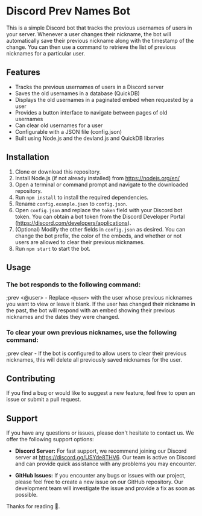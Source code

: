 # Discord Prev Names Bot

This is a simple Discord bot that tracks the previous usernames of users in your server. Whenever a user changes their nickname, the bot will automatically save their previous nickname along with the timestamp of the change. You can then use a command to retrieve the list of previous nicknames for a particular user.

## Features

- Tracks the previous usernames of users in a Discord server
- Saves the old usernames in a database (QuickDB)
- Displays the old usernames in a paginated embed when requested by a user
- Provides a button interface to navigate between pages of old usernames
- Can clear old usernames for a user
- Configurable with a JSON file (config.json)
- Built using Node.js and the devland.js and QuickDB libraries

## Installation

1. Clone or download this repository.
2. Install Node.js (if not already installed) from https://nodejs.org/en/
3. Open a terminal or command prompt and navigate to the downloaded repository.
4. Run `npm install` to install the required dependencies.
5. Rename `config.example.json` to `config.json`.
6. Open `config.json` and replace the `token` field with your Discord bot token. You can obtain a bot token from the Discord Developer Portal (https://discord.com/developers/applications).
7. (Optional) Modify the other fields in `config.json` as desired. You can change the bot prefix, the color of the embeds, and whether or not users are allowed to clear their previous nicknames.
8. Run `npm start` to start the bot.

## Usage

### The bot responds to the following command:
;prev <@user> - Replace `<@user>` with the user whose previous nicknames you want to view or leave it blank. If the user has changed their nickname in the past, the bot will respond with an embed showing their previous nicknames and the dates they were changed.

### To clear your own previous nicknames, use the following command:
;prev clear - If the bot is configured to allow users to clear their previous nicknames, this will delete all previously saved nicknames for the user.

## Contributing

If you find a bug or would like to suggest a new feature, feel free to open an issue or submit a pull request.

## Support

If you have any questions or issues, please don't hesitate to contact us. We offer the following support options:

- **Discord Server:** For fast support, we recommend joining our Discord server at https://discord.gg/USYde8THV6. Our team is active on Discord and can provide quick assistance with any problems you may encounter.

- **GitHub Issues:** If you encounter any bugs or issues with our project, please feel free to create a new issue on our GitHub repository. Our development team will investigate the issue and provide a fix as soon as possible.

Thanks for reading 💖.
